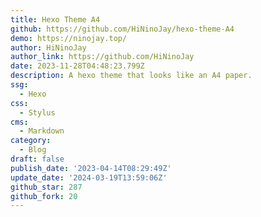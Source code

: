 ```yaml
---
title: Hexo Theme A4
github: https://github.com/HiNinoJay/hexo-theme-A4
demo: https://ninojay.top/
author: HiNinoJay
author_link: https://github.com/HiNinoJay
date: 2023-11-28T04:48:23.799Z
description: A hexo theme that looks like an A4 paper.
ssg:
  - Hexo
css:
  - Stylus
cms:
  - Markdown
category:
  - Blog
draft: false
publish_date: '2023-04-14T08:29:49Z'
update_date: '2024-03-19T13:59:06Z'
github_star: 287
github_fork: 20
---
```

